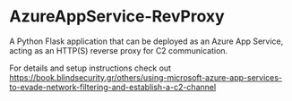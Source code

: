 # AzureAppService-RevProxy
A Python Flask application that can be deployed as an Azure App Service, acting as an HTTP(S) reverse proxy for C2 communication.

For details and setup instructions check out https://book.blindsecurity.gr/others/using-microsoft-azure-app-services-to-evade-network-filtering-and-establish-a-c2-channel
